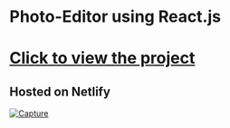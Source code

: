 # Photo-Editor using React.js
<h1><a href="https://angry-heyrovsky-50e332.netlify.app/">Click to view the project</a></h1>

## Hosted on Netlify 
<a href="https://angry-heyrovsky-50e332.netlify.app/">![Capture](https://user-images.githubusercontent.com/55646472/102017732-b79b7100-3d8e-11eb-93a4-7bc209701bcd.PNG)
</a>
